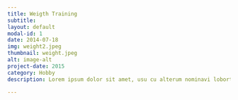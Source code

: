 ```yaml
---
title: Weigth Training
subtitle: 
layout: default
modal-id: 1
date: 2014-07-18
img: weight2.jpeg
thumbnail: weight.jpeg
alt: image-alt
project-date: 2015
category: Hobby
description: Lorem ipsum dolor sit amet, usu cu alterum nominavi lobortis. At duo novum diceret. Tantas apeirian vix et, usu sanctus postulant inciderint ut, populo diceret necessitatibus in vim. Cu eum dicam feugiat noluisse.

---
```

